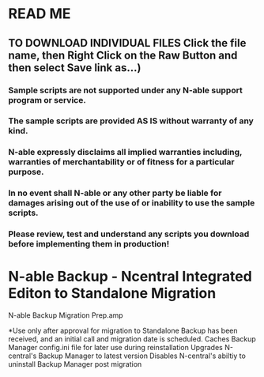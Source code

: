 
# READ ME

## TO DOWNLOAD INDIVIDUAL FILES Click the file name, then Right Click on the Raw Button and then select Save link as...)

### Sample scripts are not supported under any N-able support program or service.
### The sample scripts are provided AS IS without warranty of any kind.
### N-able  expressly disclaims all implied warranties including, warranties of merchantability or of fitness for a particular purpose. 
### In no event shall N-able or any other party be liable for damages arising out of the use of or inability to use the sample scripts.

### Please review, test and understand any scripts you download before implementing them in production!

# N-able Backup - Ncentral Integrated Editon to Standalone Migration ###

N-able Backup Migration Prep.amp

  *Use only after approval for migration to Standalone Backup has been received, and an initial call and migration date is scheduled.
    Caches Backup Manager config.ini file for later use during reinstallation
    Upgrades N-central's Backup Manager to latest version
    Disables N-central's abiltiy to uninstall Backup Manager post migration
  





